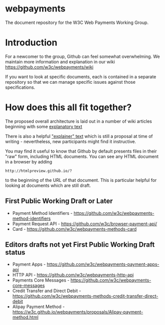 # webpayments

The document repository for the W3C Web Payments Working Group.

# Introduction

For a newcomer to the group, Github can feel somewhat overwhelming. We maintain more information and explanation in our wiki https://github.com/w3c/webpayments/wiki  

If you want to look at specific documents, each is contained in a separate repository so that we can manage specific issues against those specifications.  

# How does this all fit together?

The proposed overall architecture is laid out in a number of wiki articles beginning with some [explanatory text](https://github.com/w3c/webpayments/wiki/A-Payments-Initiation-Architecture-for-the-Web)  

There is also a helpful ["explainer" text](https://w3c.github.io/webpayments/proposals/wparch/) which is still a proposal at time of writing - nevertheless, new participants might find it instructive.

You may find it useful to know that Github by default presents files in their "raw" form, including HTML documents. You can see any HTML document in a browser by adding 

    http://htmlpreview.github.io/?  

to the beginning of the URL of that document. This is particular helpful for looking at documents which are still draft.

## First Public Working Draft or Later

* Payment Method Identifiers - https://github.com/w3c/webpayments-method-identifiers
* Payment Request API - https://github.com/w3c/browser-payment-api/
* Card - https://github.com/w3c/webpayments-methods-card

## Editors drafts not yet First Public Working Draft status

* Payment Apps - https://github.com/w3c/webpayments-payment-apps-api
* HTTP API - https://github.com/w3c/webpayments-http-api
* Payments Core Messages - https://github.com/w3c/webpayments-core-messages
* Credit Transfer and Direct Debit - https://github.com/w3c/webpayments-methods-credit-transfer-direct-debit
* Alipay Payment Method - https://w3c.github.io/webpayments/proposals/Alipay-payment-method.html

